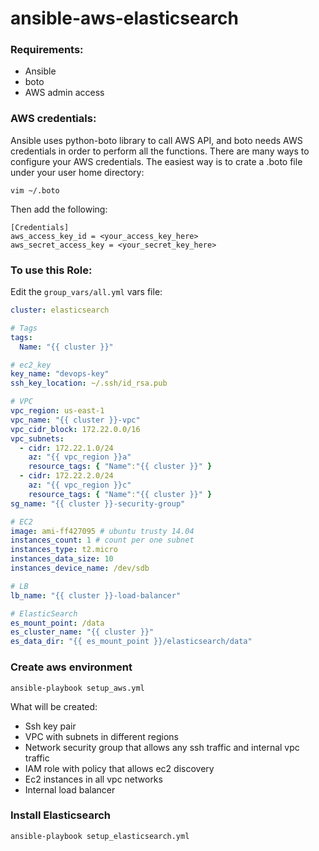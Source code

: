 # ansible-aws-elasticsearch

### Requirements:

- Ansible
- boto
- AWS admin access

### AWS credentials:

Ansible uses python-boto library to call AWS API, and boto needs AWS credentials in order to perform all the functions. There are many ways to configure your AWS credentials. The easiest way is to crate a .boto file under your user home directory:
```shell
vim ~/.boto
```
Then add the following:
```shell
[Credentials]
aws_access_key_id = <your_access_key_here>
aws_secret_access_key = <your_secret_key_here>
```

### To use this Role:

Edit the `group_vars/all.yml` vars file:
```yaml
cluster: elasticsearch

# Tags
tags:
  Name: "{{ cluster }}"

# ec2_key
key_name: "devops-key"
ssh_key_location: ~/.ssh/id_rsa.pub 

# VPC
vpc_region: us-east-1
vpc_name: "{{ cluster }}-vpc"
vpc_cidr_block: 172.22.0.0/16
vpc_subnets:
  - cidr: 172.22.1.0/24
    az: "{{ vpc_region }}a"
    resource_tags: { "Name":"{{ cluster }}" }
  - cidr: 172.22.2.0/24
    az: "{{ vpc_region }}c"
    resource_tags: { "Name":"{{ cluster }}" }
sg_name: "{{ cluster }}-security-group"

# EC2
image: ami-ff427095 # ubuntu trusty 14.04
instances_count: 1 # count per one subnet
instances_type: t2.micro
instances_data_size: 10
instances_device_name: /dev/sdb

# LB
lb_name: "{{ cluster }}-load-balancer"

# ElasticSearch
es_mount_point: /data
es_cluster_name: "{{ cluster }}"
es_data_dir: "{{ es_mount_point }}/elasticsearch/data"
```

### Create aws environment

```shell
ansible-playbook setup_aws.yml
```

What will be created:
- Ssh key pair
- VPC with subnets in different regions
- Network security group that allows any ssh traffic and internal vpc traffic
- IAM role with policy that allows ec2 discovery
- Ec2 instances in all vpc networks
- Internal load balancer

### Install Elasticsearch

```shell
ansible-playbook setup_elasticsearch.yml
```